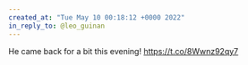 ```yaml
---
created_at: "Tue May 10 00:18:12 +0000 2022"
in_reply_to: @leo_guinan
---
```


He came back for a bit this evening! https://t.co/8Wwnz92qy7